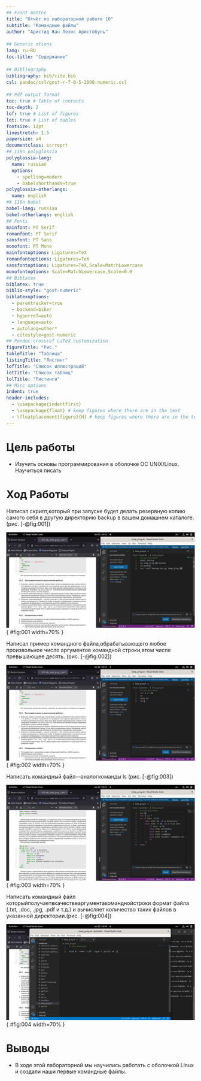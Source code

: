 ```yaml
---
## Front matter
title: "Отчёт по лабораторной работе 10"
subtitle: "Командные файлы"
author: "Аристид Жан Лоэнс Аристобуль"

## Generic otions
lang: ru-RU
toc-title: "Содержание"

## Bibliography
bibliography: bib/cite.bib
csl: pandoc/csl/gost-r-7-0-5-2008-numeric.csl

## Pdf output format
toc: true # Table of contents
toc-depth: 2
lof: true # List of figures
lot: true # List of tables
fontsize: 12pt
linestretch: 1.5
papersize: a4
documentclass: scrreprt
## I18n polyglossia
polyglossia-lang:
  name: russian
  options:
	- spelling=modern
	- babelshorthands=true
polyglossia-otherlangs:
  name: english
## I18n babel
babel-lang: russian
babel-otherlangs: english
## Fonts
mainfont: PT Serif
romanfont: PT Serif
sansfont: PT Sans
monofont: PT Mono
mainfontoptions: Ligatures=TeX
romanfontoptions: Ligatures=TeX
sansfontoptions: Ligatures=TeX,Scale=MatchLowercase
monofontoptions: Scale=MatchLowercase,Scale=0.9
## Biblatex
biblatex: true
biblio-style: "gost-numeric"
biblatexoptions:
  - parentracker=true
  - backend=biber
  - hyperref=auto
  - language=auto
  - autolang=other*
  - citestyle=gost-numeric
## Pandoc-crossref LaTeX customization
figureTitle: "Рис."
tableTitle: "Таблица"
listingTitle: "Листинг"
lofTitle: "Список иллюстраций"
lotTitle: "Список таблиц"
lolTitle: "Листинги"
## Misc options
indent: true
header-includes:
  - \usepackage{indentfirst}
  - \usepackage{float} # keep figures where there are in the text
  - \floatplacement{figure}{H} # keep figures where there are in the text
---
```


# Цель работы

- Изучить основы программирования в оболочке ОС UNIX/Linux. Научиться писать


# Ход Работы 

Написал скрипт,который при запуске будет делать резервную копию самого себя в другую директорию backup в вашем домашнем каталоге. (рис. [-@fig:001])

![First shell app](image/1.png){ #fig:001 width=70% }

Написал пример командного файла,обрабатывающего любое произвольное число аргументов командной строки,втом числе превышающее десять. (рис. [-@fig:002])

![Second shell app](image/2.png){ #fig:002 width=70% }

Написать командный файл—аналогкоманды ls (рис. [-@fig:003])

![Third shell app](image/3.png){ #fig:003 width=70% }

Написать командный файл которыйполучаетвкачествеаргументакоманднойстроки формат файла (.txt, .doc, .jpg, .pdf и т.д.) и вычисляет количество таких файлов в указанной директории.(рис. [-@fig:004])

![Fourth shell app](image/4.png){ #fig:004 width=70% }

# Выводы

- В ходе этой лабораторной мы научились работать с оболочкой Linux и создали наши первые командные файлы.


